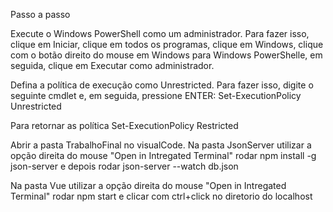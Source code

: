 Passo a passo

Execute o Windows PowerShell como um administrador. Para fazer isso, clique em Iniciar, clique em todos os programas, clique em Windows, clique com o botão direito do mouse em Windows para Windows PowerShelle, em seguida, clique em Executar como administrador.

Defina a política de execução como Unrestricted. Para fazer isso, digite o seguinte cmdlet e, em seguida, pressione ENTER:
Set-ExecutionPolicy Unrestricted 

Para retornar as política
Set-ExecutionPolicy Restricted

Abrir a pasta TrabalhoFinal no visualCode. Na pasta JsonServer utilizar a opção direita do mouse "Open in Intregated Terminal" rodar
npm install -g json-server e depois rodar json-server --watch db.json

Na pasta Vue utilizar a opção direita do mouse "Open in Intregated Terminal" rodar
npm start e clicar com ctrl+click no diretorio do localhost
